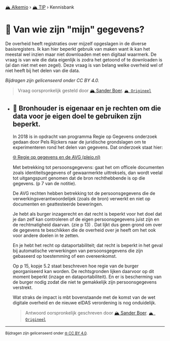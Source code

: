 [🏔️ Alkemio](https://welcome.alkem.io/) › [🏔️ TIP](https://alkem.io/tip/dashboard) › Kennisbank
# 📄 Van wie zijn "mijn" gegevens?
De overheid heeft registraties over mijzelf opgeslagen in de diverse basisregisters. Ik kan hier beperkt gebruik van maken want ik kan het meestal wel inzien maar niet downloaden met een digitaal waarmerk. De vraag is van wie die data eigenlijk is zodra het getoond of te downloaden is (al dan niet met een zegel). Deze vraag is van belang welke overheid wel of niet heeft bij het delen van die data.

*Bijdragen zijn gelicenseerd onder CC BY 4.0.*
> Vraag oorspronkelijk gesteld door [🏔️ Sander Boer](https://alkem.io/user/sander-boer-499). [`🏔️ Origineel`](https://alkem.io/tip/collaboration/vanwiezijnmijn-8751)

- ## <a id="bronhouderiseigena-9774"></a> 📌 Bronhouder is eigenaar en je rechten om die data voor je eigen doel te gebruiken zijn beperkt.
  In 2018 is in opdracht van programma Regie op Gegevens onderzoek gedaan door Pels Rijckers naar de juridische grondslagen om te experimenteren rond het delen van gegevens.  Dat onderzoek staat hier:
  
  [🌐 Regie op gegevens en de AVG (pleio.nl)](https://rog.pleio.nl/file/download/4a47f535-5015-478b-b6ff-d425e5b8f6b8/1554209072regie%20op%20gegevens%20en%20de%20avg_web.pdf)
  
  Met betrekking tot persoonsgegevens: gaat het om officele documenten zoals identiteitsgegevens of gewaarmerkte uittreksels, dan wordt veelal tot uitgangspunt genomen dat de bron rechthebbende is op die gegevens. (p 7 van de notitie).
  
  De AVG rechten hebben betrekking tot de persoonsgegevens die de verwerkingsverantwoordelijek (zoals de bron) verwerkt en niet op documenten en geattesteerde beweringen.
  
  Je hebt als burger inzagerecht en dat recht is beperkt voor het doel dat je dan zelf kan controleren of de eigen persoonsgegevens juist zijn en de rechtmatigheid daarvan.  (zie p 13) . Dat lijkt  dus geen grond om over de gegevens te beschikken die de overheid over je heeft om het ook voor andere doelen in te zetten.
  
  En je hebt het recht op dataportabiliteit; dat recht is beperkt in het geval bij automatische verwerkingen van persoonsgegevens die zijn gebaseerd op toestemming of een overeenkomst.
  
  Op p 15, kopje 5.2 staat beschreven hoe regie van de burger georganiseerd kan worden.   De rechtsgronden lijken daarvoor op dit moment beperkt (inzage en dataportabiliteit).  En er is bescherming van de burger nodig zodat die niet te gemakkelijk zijn persoonsgegevens verstrekt.
  
  Wat straks de impact is mbt bovenstaande met de komst van de wet digitale overheid en de nieuwe eIDAS verordening is nog onduidelijk.

  
  > Antwoord oorspronkelijk geschreven door [🏔️ Sander Boer](https://alkem.io/tip/collaboration/vanwiezijnmijn-8751/posts/bronhouderiseigena-9774). [`🏔️ Origineel`](https://alkem.io/tip/collaboration/vanwiezijnmijn-8751/posts/bronhouderiseigena-9774)

* * *
<small>Bijdragen zijn gelicenseerd onder [🌐 CC BY 4.0](https://creativecommons.org/licenses/by/4.0/deed.nl).</small>
